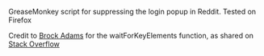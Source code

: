 GreaseMonkey script for suppressing the login popup in Reddit. Tested on Firefox

Credit to [Brock Adams](https://stackoverflow.com/users/331508/brock-adams) for the waitForKeyElements function,  as shared on [Stack Overflow](https://stackoverflow.com/questions/8281441/fire-greasemonkey-script-on-ajax-request/8283815#8283815)